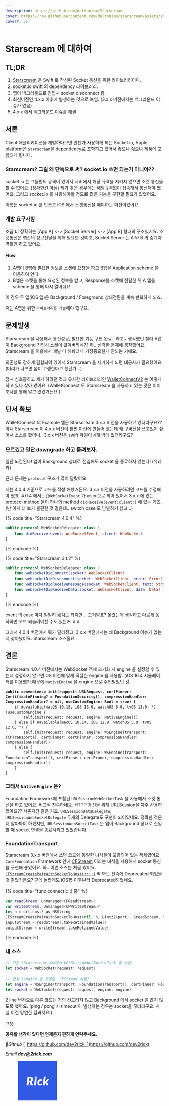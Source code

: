 ```yaml
---
description: https://github.com/daltoniam/Starscream
cover: https://raw.githubusercontent.com/daltoniam/starscream/assets/starscream.jpg
coverY: 55
---
```


# Starscream 에 대하여

## TL;DR

1. [Starscream](https://github.com/daltoniam/Starscream) 은 Swift 로 작성된 Socket 통신을 위한 라이브러리이다.
2. socket.io swift 의 dependency 라이브러리.
3. 앱이 백그라운드로 진입시 socket disconnect 됨.
4. 최신버전인 4.x.x 이후에 발생하는 것으로 보임. (3.x.x 버전에서는 백그라운드 이슈가 없음)
5. 4.x.x 에서 백그라운드 이슈를 해결

## 서론

Client 애플리케이션을 개발하다보면 언젠가 사용하게 되는 Socket.io, Apple platform은 `Starscream`을 dependency로 포함하고 있어서 좋으나 싫으나 제품에 포함되게 됩니다.

### Starscream? 그걸 왜 단독으로 써? socket.io 쓰면 되는거 아니야??

socket.io 는 그들만의 규격이 있어서 서버에서 해당 규격을 지키지 않으면 소켓 통신을 할 수 없어요. (정확한건 아님) 제가 겪은 경우에는 해당규격없이 접속해서 통신해야 했어요. 그리고 socket.io 를 사용해야할 정도로 많은 기능을 구현할 필요가 없었어요.

어쨋든 socket.io 를 안쓰고 iOS 에서 소켓통신을 해야하는 미션이었어요.

### 개발 요구사항

조금 더 정확히는 \[App A] <-> \[Socket Server] <-> \[App B] 형태의 구조였지요. 소켓통신은 앱간의 정보전달을 위해 필요한 것이고, Socket Server 는 A 와 B 의 중계자 역할만 하고 있어요.

#### Flow

1. A앱이 B앱에 필요한 정보를 소켓에 요청을 하고 B앱을 Application scheme 을 이용하여 연다.
2. B앱은 소켓을 통해 요청된 정보를 받고, Response를 소켓에 전달한 뒤 A 앱을 scheme 을 통해 다시 열어줘요.

이 경우 두 앱(iOS 앱)은 Background / Foreground 상태전환을 계속 반복하게 되죠.

저는 A앱을 위한 `라이브러리를 개발`해야 했구요.

## 문제발생

Starscream 을 사용해서 통신성공, 필요한 기능 구현 완료.. 라고\~ 생각했던 찰라 A앱이 Background 진입시 소켓이 끊겨버리네?? 하.. 심각한 문제에 봉착했어요. Starscream 을 이용해서 개발 다 해놨더니 가장중요한게 안되는 거에요.

의존성도 강하게 결합되어 있어서 Starscream 을 제거하게 되면 대공사가 필요했어요. (머리가 나쁘면 몸이 고생한다고 했던가...)

잠시 심호흡하고 제가 하려던 것과 유사한 라이브러리인 [WalletConnectV2](https://github.com/WalletConnect/WalletConnectSwiftV2) 는 어떻게 하고 있나 찾아 봤어요. (WalletConnect 도 Starscream 을 사용하고 있는 것은 이미 조사를 통해 알고 있었거든요.)

## 단서 확보

WalletConnect 의 Example 앱은 Starscream 3.x.x 버전을 사용하고 있더라구요?? 아니 Starscream 이 4.x.x 버전이 훨씬 이전에 만들어 졌는데 왜 구버전을 쓰고있지 싶어서 소스를 봤더니.. 3.x.x 버전은 swift 파일이 4개 밖에 없더라구요?

### 모르겠고 일단 downgrade 하고 돌려보자.

일단 되긴된다! 앱이 Background 상태로 진입해도 socket 을 종료하지 않는다! (유레카)

근데 문제는 `protocol` 구조가 많이 달랐어요.

저는 4.0.4 기준으로 코드를 작성 해놨거든요. 3.x.x 버전을 사용하려면 코드를 수정해야 했죠. 4.0.4 에서는 `WebSocketEvent` 가 `enum` 으로 되어 있어서 3.x.x 에 있는 protocol method 들이 하나의 method `didReceive(event:client:)` 에 있는 거죠. (난 이게 더 보기 불편한 것 같은데.. switch case 도 남발하기 싫고...)

{% code title="Starscream 4.0.4" %}
```swift
public protocol WebSocketDelegate: class {
    func didReceive(event: WebSocketEvent, client: WebSocket)
}
```
{% endcode %}

{% code title="Starscream 3.1.2" %}
```swift
public protocol WebSocketDelegate: class {
    func websocketDidConnect(socket: WebSocketClient)
    func websocketDidDisconnect(socket: WebSocketClient, error: Error?)
    func websocketDidReceiveMessage(socket: WebSocketClient, text: String)
    func websocketDidReceiveData(socket: WebSocketClient, data: Data)
}
```
{% endcode %}

event 의 case 마다 일일히 옮겨도 되지만... 그거알죠? 옮겼는데 생각하고 다르게 동작하면 코드 되돌려야할 수도 있는거 ㅎㅎ

그래서 4.0.4 버전에서 뭐가 달라졌고, 3.x.x 버전에서는 왜 Background 이슈가 없는지 찾아봤어요. Starscream 소스를요..

## 결론

Starscream 4.0.4 버전에서는 WebSocket 객체 초기화 시 engine 을 설정할 수 있는데 설정하지 않으면 OS 버전에 맞게 적절한 engine 을 사용함. (iOS 16.4 시뮬레이터를 이용했기 때문에 `NativeEngine` 을 engine 으로 주입받았던 것.

<pre class="language-swift" data-title="WebSocket.swift" data-full-width="false"><code class="lang-swift"><strong>public convenience init(request: URLRequest, certPinner: CertificatePinning? = FoundationSecurity(), compressionHandler: CompressionHandler? = nil, useCustomEngine: Bool = true) {
</strong>    if #available(macOS 10.15, iOS 13.0, watchOS 6.0, tvOS 13.0, *), !useCustomEngine {
        self.init(request: request, engine: NativeEngine())
    } else if #available(macOS 10.14, iOS 12.0, watchOS 5.0, tvOS 12.0, *) {
        self.init(request: request, engine: WSEngine(transport: TCPTransport(), certPinner: certPinner, compressionHandler: compressionHandler))
    } else {
        self.init(request: request, engine: WSEngine(transport: FoundationTransport(), certPinner: certPinner, compressionHandler: compressionHandler))
    }
}
</code></pre>

### 그래서 `NativeEngine` 은?&#x20;

Foundation Framework에 포함된 `URLSessionWebSocketTask` 을 사용해서 소켓 통신을 하고 있어요. 비교적 친숙하네요. HTTP 통신을 위해 URLSession을 자주 사용하잖아요?? 사촌지간 같은 거죠. `URLSessionDataDelegate`, `URLSessionWebSocketDelegate` 두개의 Delegate도 구현이 되어있네요. 정확한 것은 더 알아봐야 하겠지만, `URLSessionWebSocketTask` 는 앱이 Background 상태로 진입할 때 socket 연결을 종료시키고 있었습니다.

### FoundationTransport

Starscream 3.x.x 버전에서 쓰던 코드와 동일한 녀석들이 포함되어 있는 객체였어요. `CoreFoundation` Framework 안에 [CFStream](https://developer.apple.com/documentation/corefoundation/cfstream) 이라는 녀석을 사용해서 socket 통신을 구현해 놓았어요. 와.. 이런 소스는 처음 봤어요. [`CFStreamCreatePairWithSocketToHost(::::)`](https://developer.apple.com/documentation/corefoundation/1539739-cfstreamcreatepairwithsockettoho) 딱 봐도 진즉에 Deprecated 되었을 것 같았거든요? 근데 놀랍게도 iOS15 이후부터 Deprecated되었네요.&#x20;

{% code title="func connect(::::) 중" %}
```swift
var readStream: Unmanaged<CFReadStream>?
var writeStream: Unmanaged<CFWriteStream>?
let h = url.host! as NSString
CFStreamCreatePairWithSocketToHost(nil, h, UInt32(port), &readStream, &writeStream)
inputStream = readStream!.takeRetainedValue()
outputStream = writeStream!.takeRetainedValue()
```
{% endcode %}

### 내 소스

```swift
// 기존 (Starscream 내부에서 URLSessionWebSocketTask 를 사용)
let socket = WebSocket(request: request)

// 변경 (engine 을 주입함. CFStream 사용)
let engine = WSEngine(transport: FoundationTransport(), certPinner: FoundationSecurity())
let socket = WebSocket(request: request, engine: engine)
```

2 line 변경으로 다른 코드는 거의 건드리지 않고 Background 에서 socket 을 끊지 않도록 했어요. (ping / pong 시 timeout 이 발생하는 경우는 socket을 끊더라구요. 사실 이건 당연한 결과지요.)



끄읏



**공유할 생각이 있다면 언제든지 편하게 연락주세요.**

_Github_ [_https://github.com/dev2rick_](https://github.com/dev2rick)

_Email_ [_**dev@2rick.com**_](mailto:dev@2rick.com)

<div align="left">

<figure><img src="../../.gitbook/assets/Rick.png" alt="" width="125"><figcaption></figcaption></figure>

</div>
